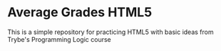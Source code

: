 # Average Grades HTML5
This is a simple repository for practicing HTML5 with basic ideas from Trybe's Programming Logic course
